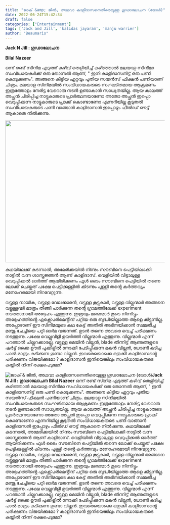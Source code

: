 ```yaml
---
title: "ജാക് &amp; ജിൽ, അഥവാ കാളിദാസനെതിരെയുള്ള ഗൂഢാലോചന (ട്രോൾ)"
date: 2022-06-24T15:42:34
draft: false
categories: ["Entertainment"]
tags: ['Jack and Jill', 'kalidas jayaram', 'manju warrier']
author: "Beaumaris"
---
```


<strong>Jack N Jill : ഗൂഢാലോചന</strong>

<strong>Bilal Nazeer </strong>

ഒന്ന് രണ്ട് സിനിമ എടുത്ത് കഴിവ് തെളിയിച്ച് കഴിഞ്ഞാൽ മലയാള സിനിമാ സംവിധായകർക്ക് ഒരു തോന്നൽ ആണ്, " ഇനി കാളിദാസനിട്ട് ഒരു പണി കൊടുക്കണം". അങ്ങനെ കിട്ടിയ ഏറ്റവും പുതിയ സയൻസ് ഫിക്ഷൻ പണിയാണ് ചിത്രം. മലയാള സിനിമയിൽ സംവിധായകരുടെ സംഘടിതമായ ആക്രമണം ഇത്രത്തോളം നേരിട്ട വേറൊരു നടൻ ഉണ്ടാകാൻ സാധ്യതയില്ല. ആയ കാലത്ത് അച്ഛൻ ചിരിപ്പിച്ച നാട്ടുകാരുടെ പ്രാർത്ഥനയാണോ അതോ അച്ഛൻ ഇപ്പൊ വെറുപ്പിക്കുന്ന നാട്ടുകാരുടെ പ്രാക്ക് കൊണ്ടാണോ എന്നറിയില്ല കൂടുതൽ സംവിധായകരുടെ പണി വാങ്ങാൻ കാളിദാസൻ ഇപ്പോഴും ഫീൽഡ് ഔട്ട് ആകാതെ നിൽക്കുന്നു.

<img class="wp-image-340567 aligncenter" src="https://cdn.boolokam.com/articles/2022/06/RRR2.webp" alt="" width="599" height="449" />

കഥയിലേക്ക് കടന്നാൽ, അമേരിക്കയിൽ നിന്നും സൗബിനെ പെട്ടിയിലാക്കി നാട്ടിൽ വന്ന ശാസ്ത്രജ്ഞൻ ആണ് കാളിദാസ്. വെളിയിൽ വിട്ടാലുള്ള വെറുപ്പിക്കൽ ഓർത്ത് ആയിരിക്കണം ഫുൾ ടൈം സൗബിനെ പെട്ടിയിൽ തന്നെ ലോക്ക് ചെയ്തത് പക്ഷേ പെട്ടിക്കുള്ളിൽ കിടന്നും പുള്ളി തൻ്റെ കർത്തവ്യം മനോഹരമായി നിറവേറ്റുന്നു.

വട്ടുള്ള നായിക, വട്ടുള്ള വേലക്കാരൻ, വട്ടുള്ള കൂട്ടുകാർ, വട്ടുള്ള വില്ലന്മാർ അങ്ങനെ വട്ടുള്ളവർ മാത്രം തിങ്ങി പാർക്കുന്ന തൻ്റെ ഗ്രാമത്തിലേക്ക് experiment നടത്താനായി അദ്ദേഹം എത്തുന്നു. ഇത്രയും മണ്ടന്മാർ കൂടെ നിന്നിട്ടും അദ്ദേഹത്തിൻ്റെ എക്സ്പെരിമെൻ്റിന് പറ്റിയ ഒരു ബുദ്ധിയില്ലാത്ത ആളെ കിട്ടുന്നില്ല. അപ്പോഴാണ് ഈ സിനിമയുടെ കഥ കേട്ട് അതിൽ അഭിനയിക്കാൻ സമ്മതിച്ച മഞ്ജു ചേച്ചിയെ പറ്റി ഓർമ വരുന്നത്. ഉടൻ തന്നെ അവരെ വെച്ച് പരീക്ഷണം നടത്തുന്നു. പക്ഷേ വെല്ലുവിളി ഉയർത്തി വില്ലന്മാർ എത്തുന്നു. വില്ലന്മാർ എന്ന് പറഞാൽ ചില്ലറക്കാരല്ല, വട്ടുള്ള മെയിൻ വില്ലൻ, blade തിന്നിട്ട് ആണുങ്ങളുടെ ഷർട്ട് ഒക്കെ ഊരി പുക്കിളിൽ നോക്കി പേടിപ്പിക്കുന്ന മകൻ വില്ലൻ, ധോണി കുടിച്ച പാൽ മാത്രം കുടിക്കുന്ന ഗുണ്ടാ വില്ലൻ. ഇവരെയൊക്കെ ഒതുക്കി കാളിദാസൻ്റെ പരീക്ഷണം വിജയിക്കുമോ ? കാളിദാസൻ ഇനിയെങ്കിലും സംവിധായകരുടെ കയ്യിൽ നിന്ന് രക്ഷപെടുമോ?


![ജാക് &amp; ജിൽ, അഥവാ കാളിദാസനെതിരെയുള്ള ഗൂഢാലോചന (ട്രോൾ)](https://cdn.boolokam.com/articles/2022/06/RRR2.webp)**Jack N Jill : ഗൂഢാലോചന** **Bilal Nazeer** ഒന്ന് രണ്ട് സിനിമ എടുത്ത് കഴിവ് തെളിയിച്ച് കഴിഞ്ഞാൽ മലയാള സിനിമാ സംവിധായകർക്ക് ഒരു തോന്നൽ ആണ്, " ഇനി കാളിദാസനിട്ട് ഒരു പണി കൊടുക്കണം". അങ്ങനെ കിട്ടിയ ഏറ്റവും പുതിയ സയൻസ് ഫിക്ഷൻ പണിയാണ് ചിത്രം. മലയാള സിനിമയിൽ സംവിധായകരുടെ സംഘടിതമായ ആക്രമണം ഇത്രത്തോളം നേരിട്ട വേറൊരു നടൻ ഉണ്ടാകാൻ സാധ്യതയില്ല. ആയ കാലത്ത് അച്ഛൻ ചിരിപ്പിച്ച നാട്ടുകാരുടെ പ്രാർത്ഥനയാണോ അതോ അച്ഛൻ ഇപ്പൊ വെറുപ്പിക്കുന്ന നാട്ടുകാരുടെ പ്രാക്ക് കൊണ്ടാണോ എന്നറിയില്ല കൂടുതൽ സംവിധായകരുടെ പണി വാങ്ങാൻ കാളിദാസൻ ഇപ്പോഴും ഫീൽഡ് ഔട്ട് ആകാതെ നിൽക്കുന്നു. കഥയിലേക്ക് കടന്നാൽ, അമേരിക്കയിൽ നിന്നും സൗബിനെ പെട്ടിയിലാക്കി നാട്ടിൽ വന്ന ശാസ്ത്രജ്ഞൻ ആണ് കാളിദാസ്. വെളിയിൽ വിട്ടാലുള്ള വെറുപ്പിക്കൽ ഓർത്ത് ആയിരിക്കണം ഫുൾ ടൈം സൗബിനെ പെട്ടിയിൽ തന്നെ ലോക്ക് ചെയ്തത് പക്ഷേ പെട്ടിക്കുള്ളിൽ കിടന്നും പുള്ളി തൻ്റെ കർത്തവ്യം മനോഹരമായി നിറവേറ്റുന്നു. വട്ടുള്ള നായിക, വട്ടുള്ള വേലക്കാരൻ, വട്ടുള്ള കൂട്ടുകാർ, വട്ടുള്ള വില്ലന്മാർ അങ്ങനെ വട്ടുള്ളവർ മാത്രം തിങ്ങി പാർക്കുന്ന തൻ്റെ ഗ്രാമത്തിലേക്ക് experiment നടത്താനായി അദ്ദേഹം എത്തുന്നു. ഇത്രയും മണ്ടന്മാർ കൂടെ നിന്നിട്ടും അദ്ദേഹത്തിൻ്റെ എക്സ്പെരിമെൻ്റിന് പറ്റിയ ഒരു ബുദ്ധിയില്ലാത്ത ആളെ കിട്ടുന്നില്ല. അപ്പോഴാണ് ഈ സിനിമയുടെ കഥ കേട്ട് അതിൽ അഭിനയിക്കാൻ സമ്മതിച്ച മഞ്ജു ചേച്ചിയെ പറ്റി ഓർമ വരുന്നത്. ഉടൻ തന്നെ അവരെ വെച്ച് പരീക്ഷണം നടത്തുന്നു. പക്ഷേ വെല്ലുവിളി ഉയർത്തി വില്ലന്മാർ എത്തുന്നു. വില്ലന്മാർ എന്ന് പറഞാൽ ചില്ലറക്കാരല്ല, വട്ടുള്ള മെയിൻ വില്ലൻ, blade തിന്നിട്ട് ആണുങ്ങളുടെ ഷർട്ട് ഒക്കെ ഊരി പുക്കിളിൽ നോക്കി പേടിപ്പിക്കുന്ന മകൻ വില്ലൻ, ധോണി കുടിച്ച പാൽ മാത്രം കുടിക്കുന്ന ഗുണ്ടാ വില്ലൻ. ഇവരെയൊക്കെ ഒതുക്കി കാളിദാസൻ്റെ പരീക്ഷണം വിജയിക്കുമോ ? കാളിദാസൻ ഇനിയെങ്കിലും സംവിധായകരുടെ കയ്യിൽ നിന്ന് രക്ഷപെടുമോ?
